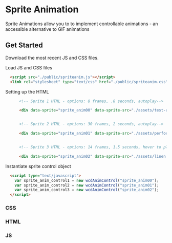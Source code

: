 # Sprite Animation

Sprite Animations allow you to to implement controllable animations - an accessible alternative to GIF animations

## Get Started

Download the most recent JS and CSS files.

Load JS and CSS files
```html
  <script src="./public/spriteanim.js"></script>
  <link rel="stylesheet" type="text/css" href="./public/spriteanim.css">
```

Setting up the HTML
```html
      <!-- Sprite 1 HTML - options: 8 frames, .8 seconds, autoplay-->

      <div data-sprite="sprite_anim00" data-sprite-src="./assets/test-anim_full.jpg" data-sprite-duration=".8" data-sprite-framecount="8" data-sprite-playback="auto"></div>


      <!-- Sprite 2 HTML - options: 30 frames, 2 seconds, autoplay-->

      <div data-sprite="sprite_anim01" data-sprite-src="./assets/performance-sprites/poloanimation.jpg" data-sprite-duration="2" data-sprite-framecount="30" data-sprite-playback="auto"></div>


      <!-- Sprite 3 HTML - options: 14 frames, 1.5 seconds, hover to play-->

      <div data-sprite="sprite_anim02" data-sprite-src="./assets/linen.jpg" data-sprite-duration="1.5" data-sprite-framecount="14" data-sprite-playback="hover"></div>
```

Instantiate sprite control object
```html
  <script type="text/javascript">
    var sprite_anim_control1 = new wcdAnimControl("sprite_anim00");
    var sprite_anim_control2 = new wcdAnimControl("sprite_anim01");
    var sprite_anim_control3 = new wcdAnimControl("sprite_anim02");
  </script>
```

### CSS

### HTML

### JS
